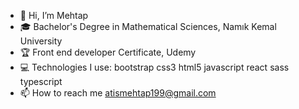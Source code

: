 - 👋 Hi, I’m Mehtap
- 🎓 Bachelor's Degree in Mathematical Sciences, Namık Kemal University
- 🏆  Front end developer Certificate, Udemy
- 💻 Technologies I use: bootstrap css3 html5 javascript react sass typescript 
- 📫 How to reach me atismehtap199@gmail.com


